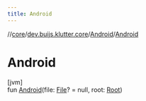 ```yaml
---
title: Android
---
```

//[core](../../../index.html)/[dev.buijs.klutter.core](../index.html)/[Android](index.html)/[Android](-android.html)



# Android



[jvm]\
fun [Android](-android.html)(file: [File](https://docs.oracle.com/javase/8/docs/api/java/io/File.html)? = null, root: [Root](../-root/index.html))




